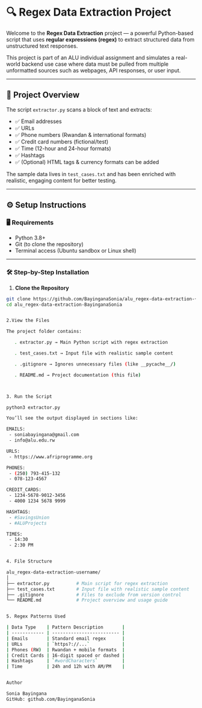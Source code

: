 # 🔍 Regex Data Extraction Project

Welcome to the **Regex Data Extraction** project — a powerful Python-based script that uses **regular expressions (regex)** to extract structured data from unstructured text responses.

This project is part of an ALU individual assignment and simulates a real-world backend use case where data must be pulled from multiple unformatted sources such as webpages, API responses, or user input.

---

## 📌 Project Overview

The script `extractor.py` scans a block of text and extracts:

- ✅ Email addresses  
- ✅ URLs  
- ✅ Phone numbers (Rwandan & international formats)  
- ✅ Credit card numbers (fictional/test)  
- ✅ Time (12-hour and 24-hour formats)  
- ✅ Hashtags  
- ✅ (Optional) HTML tags & currency formats can be added

The sample data lives in `test_cases.txt` and has been enriched with realistic, engaging content for better testing.

---

## ⚙️ Setup Instructions

### 🖥 Requirements
- Python 3.8+
- Git (to clone the repository)
- Terminal access (Ubuntu sandbox or Linux shell)

---

### 🛠 Step-by-Step Installation

1. **Clone the Repository**

```bash
git clone https://github.com/BayinganaSonia/alu_regex-data-extraction-{your-username}.git
cd alu_regex-data-extraction-BayinganaSonia


2.View the Files

The project folder contains:

   . extractor.py → Main Python script with regex extraction

   . test_cases.txt → Input file with realistic sample content

   . .gitignore → Ignores unnecessary files (like __pycache__/)

   . README.md → Project documentation (this file)



3. Run the Script

python3 extractor.py

You’ll see the output displayed in sections like:

EMAILS:
 - soniabayingana@gmail.com
 - info@alu.edu.rw

URLS:
 - https://www.afriprogramme.org

PHONES:
 - (250) 793-415-132
 - 078-123-4567

CREDIT_CARDS:
 - 1234-5678-9012-3456
 - 4000 1234 5678 9999

HASHTAGS:
 - #SavingsUnion
 - #ALUProjects

TIMES:
 - 14:30
 - 2:30 PM


4. File Structure

alu_regex-data-extraction-username/
│
├── extractor.py          # Main script for regex extraction
├── test_cases.txt        # Input file with realistic sample content
├── .gitignore            # Files to exclude from version control
└── README.md             # Project overview and usage guide


5. Regex Patterns Used

| Data Type    | Pattern Description       |
| ------------ | ------------------------- |
| Emails       | Standard email regex      |
| URLs         | `https?://...`            |
| Phones (RW)  | Rwandan + mobile formats  |
| Credit Cards | 16-digit spaced or dashed |
| Hashtags     | `#wordCharacters`         |
| Time         | 24h and 12h with AM/PM    |


Author 

Sonia Bayingana
GitHub: github.com/BayinganaSonia
